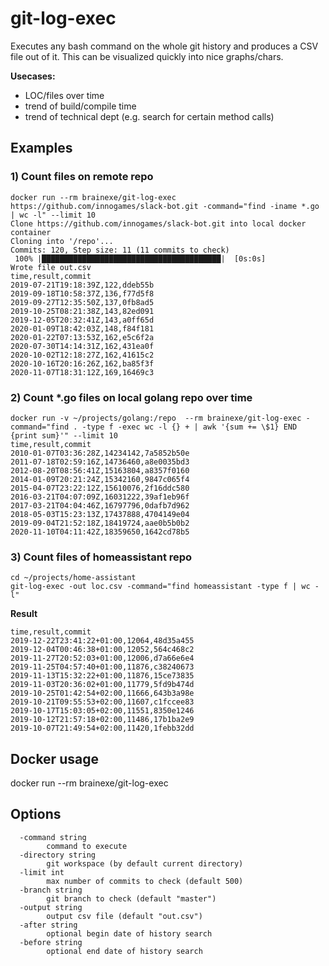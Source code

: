 # git-log-exec
Executes any bash command on the whole git history and produces a CSV file out of it. This can be visualized quickly into nice graphs/chars.

**Usecases:**
- LOC/files over time
- trend of build/compile time
- trend of technical dept (e.g. search for certain method calls)

## Examples
### 1) Count files on remote repo
```
docker run --rm brainexe/git-log-exec https://github.com/innogames/slack-bot.git -command="find -iname *.go | wc -l" --limit 10 
Clone https://github.com/innogames/slack-bot.git into local docker container
Cloning into '/repo'...
Commits: 120, Step size: 11 (11 commits to check)
 100% |████████████████████████████████████████|  [0s:0s]
Wrote file out.csv
time,result,commit
2019-07-21T19:18:39Z,122,ddeb55b
2019-09-18T10:58:37Z,136,f77d5f8
2019-09-27T12:35:50Z,137,0fb8ad5
2019-10-25T08:21:38Z,143,82ed091
2019-12-05T20:32:41Z,143,a0ff65d
2020-01-09T18:42:03Z,148,f84f181
2020-01-22T07:13:53Z,162,e5c6f2a
2020-07-30T14:14:31Z,162,431ea0f
2020-10-02T12:18:27Z,162,41615c2
2020-10-16T20:16:26Z,162,ba85f3f
2020-11-07T18:31:12Z,169,16469c3
```

### 2) Count *.go files on local golang repo over time

```
docker run -v ~/projects/golang:/repo  --rm brainexe/git-log-exec -command="find . -type f -exec wc -l {} + | awk '{sum += \$1} END {print sum}'" --limit 10
time,result,commit
2010-01-07T03:36:28Z,14234142,7a5852b50e
2011-07-18T02:59:16Z,14736460,a8e0035bd3
2012-08-20T08:56:41Z,15163804,a8357f0160
2014-01-09T20:21:24Z,15342160,9847c065f4
2015-04-07T23:22:12Z,15610076,2f16ddc580
2016-03-21T04:07:09Z,16031222,39af1eb96f
2017-03-21T04:04:46Z,16797796,0dafb7d962
2018-05-03T15:23:13Z,17437888,4704149e04
2019-09-04T21:52:18Z,18419724,aae0b5b0b2
2020-11-10T04:11:42Z,18359650,1642cd78b5

```

### 3) Count files of homeassistant repo
```
cd ~/projects/home-assistant
git-log-exec -out loc.csv -command="find homeassistant -type f | wc -l" 
```

**Result**
```
time,result,commit
2019-12-22T23:41:22+01:00,12064,48d35a455
2019-12-04T00:46:38+01:00,12052,564c468c2
2019-11-27T20:52:03+01:00,12006,d7a66e6e4
2019-11-25T04:57:40+01:00,11876,c38240673
2019-11-13T15:32:22+01:00,11876,15ce73835
2019-11-03T20:36:02+01:00,11779,5fd9b474d
2019-10-25T01:42:54+02:00,11666,643b3a98e
2019-10-21T09:55:53+02:00,11607,c1fccee83
2019-10-17T15:03:05+02:00,11551,8350e1246
2019-10-12T21:57:18+02:00,11486,17b1ba2e9
2019-10-07T21:49:54+02:00,11420,1febb32dd
``` 

## Docker usage

docker run --rm brainexe/git-log-exec

## Options
```
  -command string
    	command to execute
  -directory string
    	git workspace (by default current directory)
  -limit int
    	max number of commits to check (default 500)
  -branch string
    	git branch to check (default "master")
  -output string
    	output csv file (default "out.csv")
  -after string
    	optional begin date of history search
  -before string
    	optional end date of history search
``` 
